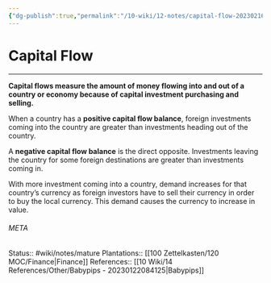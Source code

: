 ```yaml
---
{"dg-publish":true,"permalink":"/10-wiki/12-notes/capital-flow-20230216083316/"}
---
```


# Capital Flow
---
**Capital flows measure the amount of money flowing into and out of a country or economy because of capital investment purchasing and selling.**

When a country has a **positive capital flow balance**, foreign investments coming into the country are greater than investments heading out of the country.

A **negative capital flow balance** is the direct opposite. Investments leaving the country for some foreign destinations are greater than investments coming in.

With more investment coming into a country, demand increases for that country’s currency as foreign investors have to sell their currency in order to buy the local currency. This demand causes the currency to increase in value.



###### META
Status:: #wiki/notes/mature 
Plantations:: [[100 Zettelkasten/120 MOC/Finance\|Finance]]
References:: [[10 Wiki/14 References/Other/Babypips - 20230122084125\|Babypips]]

